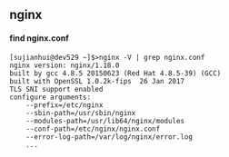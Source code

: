 ## nginx


#### find nginx.conf

    [sujianhui@dev529 ~]$>nginx -V | grep nginx.conf
    nginx version: nginx/1.18.0
    built by gcc 4.8.5 20150623 (Red Hat 4.8.5-39) (GCC) 
    built with OpenSSL 1.0.2k-fips  26 Jan 2017
    TLS SNI support enabled
    configure arguments: 
        --prefix=/etc/nginx 
        --sbin-path=/usr/sbin/nginx 
        --modules-path=/usr/lib64/nginx/modules 
        --conf-path=/etc/nginx/nginx.conf 
        --error-log-path=/var/log/nginx/error.log
        ...
        
 